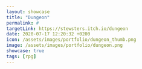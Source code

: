 ```yaml
---
layout: showcase
title: "Dungeon"
permalink: #
targetLink: https://stewsters.itch.io/dungeon
date: 2020-07-17 12:20:32 +0200
icon: /assets/images/portfolio/dungeon_thumb.png
image: /assets/images/portfolio/dungeon.png
showcase: true
tags: [rpg]
---
```


